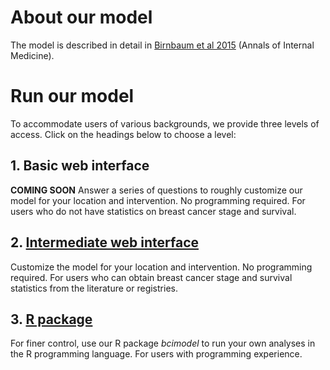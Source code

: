 # About our model
The model is described in detail in [Birnbaum et al 2015](https://www.ncbi.nlm.nih.gov/pubmed/26756332) (Annals of Internal Medicine). 

# Run our model
To accommodate users of various backgrounds, we provide three levels of access. Click on the headings below to choose a level:

## 1. Basic web interface
**COMING SOON** Answer a series of questions to roughly customize our model for your location and intervention. No programming required. For users who do not have statistics on breast cancer stage and survival.

## 2. [Intermediate web interface](http://cancerpolicy.shinyapps.io/breastcancer/)
Customize the model for your location and intervention. No programming required. For users who can obtain breast cancer stage and survival statistics from the literature or registries.

## 3. [R package](https://github.com/cancerpolicy/bcimodel)
For finer control, use our R package _bcimodel_ to run your own analyses in the R programming language. For users with programming experience.
